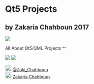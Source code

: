 # Qt5 Projects
## by Zakaria Chahboun 2017

<img src="https://raw.githubusercontent.com/zakaria-chahboun/ZakiQtProjects/master/IMAGE1.png">

All About Qt5/QML Projects ^^

<img src="https://raw.githubusercontent.com/zakaria-chahboun/ZakiQtProjects/master/IMAGE3.png">

<img src="https://raw.githubusercontent.com/zakaria-chahboun/ZakiQtProjects/master/IMAGE2.png">


<img src="https://upload.wikimedia.org/wikipedia/fr/thumb/c/c8/Twitter_Bird.svg/1259px-Twitter_Bird.svg.png" width="20px"> <a href="https://twitter.com/Zaki_Chahboun">@Zaki_Chahboun</a>
<br>
<img src="https://upload.wikimedia.org/wikipedia/commons/thumb/c/c2/F_icon.svg/1024px-F_icon.svg.png" width="20px"> <a href="https://facebook.com/zakaria.chahboun.2018">Zakaria Chahboun</a>